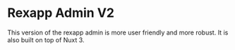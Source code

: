 # Rexapp Admin V2

This version of the rexapp admin is more user friendly and more robust. It is also built on top of Nuxt 3.

